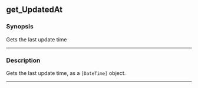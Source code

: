 get_UpdatedAt
-------------

### Synopsis
Gets the last update time

---

### Description

Gets the last update time, as a `[DateTime]` object.

---

